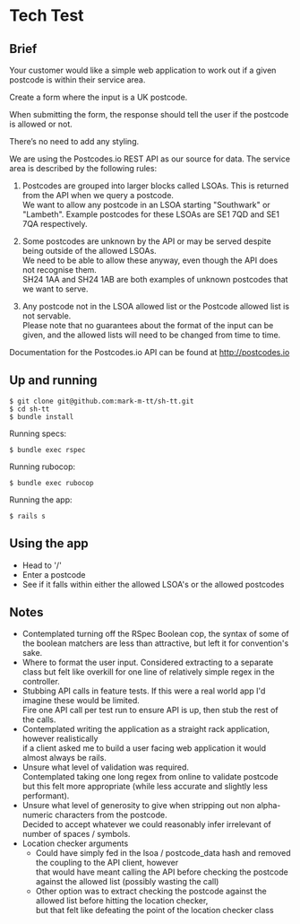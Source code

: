 # Tech Test

## Brief

Your customer would like a simple web application to work out if a given postcode is within their
service area.

Create a form where the input is a UK postcode.

When submitting the form, the response should tell the user if the postcode is allowed or not.

There’s no need to add any styling.

We are using the Postcodes.io REST API as our source for data. The service area is described by
the following rules:

1. Postcodes are grouped into larger blocks called LSOAs. This is returned from the API
when we query a postcode.<br /> We want to allow any postcode in an LSOA starting
"Southwark" or "Lambeth". Example postcodes for these LSOAs are SE1 7QD and SE1
7QA respectively.

2. Some postcodes are unknown by the API or may be served despite being outside of the
allowed LSOAs.<br /> We need to be able to allow these anyway, even though the API does not
recognise them.<br /> SH24 1AA and SH24 1AB are both examples of unknown postcodes that
we want to serve.

3. Any postcode not in the LSOA allowed list or the Postcode allowed list is not servable.<br />
Please note that no guarantees about the format of the input can be given, and the allowed lists
will need to be changed from time to time.

Documentation for the Postcodes.io API can be found at http://postcodes.io

## Up and running

```
$ git clone git@github.com:mark-m-tt/sh-tt.git
$ cd sh-tt
$ bundle install
```

Running specs:
```
$ bundle exec rspec
```

Running rubocop:
```
$ bundle exec rubocop
```

Running the app:
```
$ rails s
```

## Using the app

- Head to '/'
- Enter a postcode
- See if it falls within either the allowed LSOA's or the allowed postcodes

## Notes

- Contemplated turning off the RSpec Boolean cop, the syntax of some of the boolean matchers are less than attractive, but left it for convention's sake.
- Where to format the user input. Considered extracting to a separate class but felt like overkill for one line of relatively simple regex in the controller.
- Stubbing API calls in feature tests. If this were a real world app I'd imagine these would be limited.<br />  Fire one API call per test run to ensure API is up, then stub the rest of the calls.
- Contemplated writing the application as a straight rack application, however realistically <br /> if a client asked me to build a user facing web application it would almost always be rails.
- Unsure what level of validation was required.<br /> Contemplated taking one long regex from online to validate postcode but this felt more appropriate (while less accurate and slightly less performant).
- Unsure what level of generosity to give when stripping out non alpha-numeric characters from the postcode.<br />  Decided to accept whatever we could reasonably infer irrelevant of number of spaces / symbols.
- Location checker arguments
  - Could have simply fed in the lsoa / postcode_data hash and removed the coupling to the API client, however <br />that would have meant calling the API before checking the postcode against the allowed list (possibly wasting the call)
  - Other option was to extract checking the postcode against the allowed list before hitting the location checker, <br />but that felt like defeating the point of the location checker class
